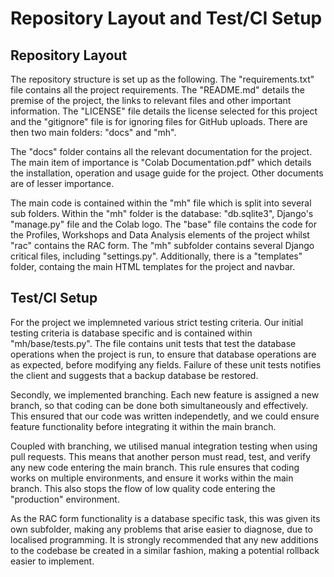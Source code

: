 # Repository Layout and Test/CI Setup

## Repository Layout

The repository structure is set up as the following. The "requirements.txt" file contains all the project requirements. The "README.md" details the premise of the project, the links to relevant files and other important information. The "LICENSE" file details the license selected for this project and the "gitignore" file is for ignoring files for GitHub uploads. There are then two main folders: "docs" and "mh".

The "docs" folder contains all the relevant documentation for the project. The main item of importance is "Colab Documentation.pdf" which details the installation, operation and usage guide for the project. Other documents are of lesser importance.

The main code is contained within the "mh" file which is split into several sub folders. Within the "mh" folder is the database: "db.sqlite3", Django's "manage.py" file and the Colab logo. The "base" file contains the code for the Profiles, Workshops and Data Analysis elements of the project whilst "rac" contains the RAC form. The "mh" subfolder contains several Django critical files, including "settings.py". Additionally, there is a "templates" folder, containg the main HTML templates for the project and navbar. 


## Test/CI Setup

For the project we implemneted various strict testing criteria. Our initial testing criteria is database specific and is contained within "mh/base/tests.py". The file contains unit tests that test the database operations when the project is run, to ensure that database operations are as expected, before modifying any fields. Failure of these unit tests notifies the client and suggests that a backup database be restored.

Secondly, we implemented branching. Each new feature is assigned a new branch, so that coding can be done both simultaneously and effectively. This ensured that our code was written independetly, and we could ensure feature functionality before integrating it within the main branch.

Coupled with branching, we utilised manual integration testing when using pull requests. This means that another person must read, test, and verify any new code entering the main branch. This rule ensures that coding works on multiple environments, and ensure it works within the main branch. This also stops the flow of low quality code entering the "production" environment.

As the RAC form functionality is a database specific task, this was given its own subfolder, making any problems that arise easier to diagnose, due to localised programming. It is strongly recommended that any new additions to the codebase be created in a similar fashion, making a potential rollback easier to implement.

